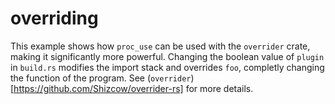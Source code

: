 # overriding
This example shows how `proc_use` can be used with the `overrider` crate, making it
significantly more powerful. Changing the boolean value of `plugin` in `build.rs`
modifies the import stack and overrides `foo`, completly changing the function of the
program. See (`overrider`)[https://github.com/Shizcow/overrider-rs] for more details.
